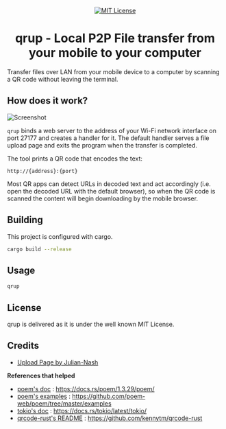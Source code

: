 <p align="center">
      <a href="https://scott-hamilton.mit-license.org/"><img alt="MIT License" src="https://img.shields.io/badge/License-MIT-525252.svg?labelColor=292929&logo=creative%20commons&style=for-the-badge" /></a>
</p>
<h1 align="center">qrup - Local P2P File transfer from your mobile to your computer</h1>

Transfer files over LAN from your mobile device to a computer by scanning a QR code without leaving the terminal.

## How does it work?
![Screenshot](https://user-images.githubusercontent.com/24496705/165276600-92eb56da-1afc-416a-a74f-59034553084e.png)

`qrup` binds a web server to the address of your Wi-Fi network interface on port 27177 and creates a handler for it. The default handler serves a file upload page and exits the program when the transfer is completed.

The tool prints a QR code that encodes the text:

```
http://{address}:{port}
```

Most QR apps can detect URLs in decoded text and act accordingly (i.e. open the decoded URL with the default browser), so when the QR code is scanned the content will begin downloading by the mobile browser.

## Building
This project is configured with cargo.
```sh
cargo build --release
```

## Usage

```sh
qrup
```
## License
qrup is delivered as it is under the well known MIT License.

## Credits
 - [Upload Page by Julian-Nash](https://gist.github.com/Julian-Nash/e94e181621e41f002c5848e2787c3a36)

**References that helped**
 - [poem's doc] : <https://docs.rs/poem/1.3.29/poem/>
 - [poem's examples] : <https://github.com/poem-web/poem/tree/master/examples>
 - [tokio's doc] : <https://docs.rs/tokio/latest/tokio/>
 - [qrcode-rust's README] : <https://github.com/kennytm/qrcode-rust>

[//]: # (These are reference links used in the body of this note and get stripped out when the markdown processor does its job. There is no need to format nicely because it shouldn't be seen. Thanks SO - http://stackoverflow.com/questions/4823468/store-comments-in-markdown-syntax)

   [poem's doc]: <https://docs.rs/poem/1.3.29/poem/>
   [poem's examples]: <https://github.com/poem-web/poem/tree/master/examples>
   [tokio's doc]: <https://docs.rs/tokio/latest/tokio/>
   [qrcode-rust's README]: <https://github.com/kennytm/qrcode-rust>


